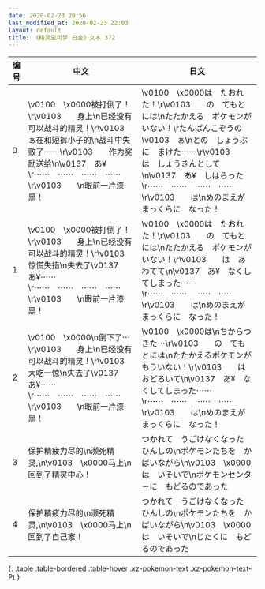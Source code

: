```yaml
---
date: 2020-02-23 20:56
last_modified_at: 2020-02-23 22:03
layout: default
title: 《精灵宝可梦 白金》文本 372
---
```

| 编号 | 中文 | 日文 |
| ---- | ---- | ---- |
| 0 | \v0100　\x0000被打倒了！\r\v0103　　身上\n已经没有可以战斗的精灵！\r\v0103　ぁ在和短裤小子的\n战斗中失败了⋯⋯\r\v0103　　作为奖励送给\n\v0137　あ¥\r⋯⋯　⋯⋯　⋯⋯　⋯⋯\r\v0103　　\n眼前一片漆黑！ | \v0100　\x0000は　たおれた！\r\v0103　　の　てもとには\nたたかえる　ポケモンが　いない！\rたんぱんこぞうの　\v0103　ぁ\nとの　しょうぶに　まけた⋯⋯\r\v0103　　は　しょうきんとして\n\v0137　あ¥　しはらった\r⋯⋯　⋯⋯　⋯⋯　⋯⋯\r\v0103　　は\nめのまえが　まっくらに　なった！ |
| 1 | \v0100　\x0000被打倒了！\r\v0103　　身上\n已经没有可以战斗的精灵！\r\v0103　　惊慌失措\n失去了\v0137　あ¥⋯⋯\r⋯⋯　⋯⋯　⋯⋯　⋯⋯\r\v0103　　\n眼前一片漆黑！ | \v0100　\x0000は　たおれた！\r\v0103　　の　てもとには\nたたかえる　ポケモンが　いない！\r\v0103　　は　あわてて\n\v0137　あ¥　なくしてしまった⋯⋯\r⋯⋯　⋯⋯　⋯⋯　⋯⋯\r\v0103　　は\nめのまえが　まっくらに　なった！ |
| 2 | \v0100　\x0000\n倒下了⋯\r\v0103　　身上\n已经没有可以战斗的精灵！\r\v0103　　大吃一惊\n失去了\v0137　あ¥⋯⋯\r⋯⋯　⋯⋯　⋯⋯　⋯⋯\r\v0103　　\n眼前一片漆黑！ | \v0100　\x0000は\nちからつきた⋯\r\v0103　　の　てもとには\nたたかえるポケモンが　もういない！\r\v0103　　は　おどろいて\n\v0137　あ¥　なくしてしまった⋯⋯\r⋯⋯　⋯⋯　⋯⋯　⋯⋯\r\v0103　　は\nめのまえが　まっくらに　なった！ |
| 3 | 保护精疲力尽的\n濒死精灵,\n\v0103　\x0000马上\n回到了精灵中心！ | つかれて　うごけなくなった　ひんしの\nポケモンたちを　かばいながら\n\v0103　\x0000は　いそいで\nポケモンセンタ－に　もどるのであった |
| 4 | 保护精疲力尽的\n濒死精灵,\n\v0103　\x0000马上\n回到了自己家！ | つかれて　うごけなくなった　ひんしの\nポケモンたちを　かばいながら\n\v0103　\x0000は　いそいで\nじたくに　もどるのであった |
{: .table .table-bordered .table-hover .xz-pokemon-text .xz-pokemon-text-Pt }